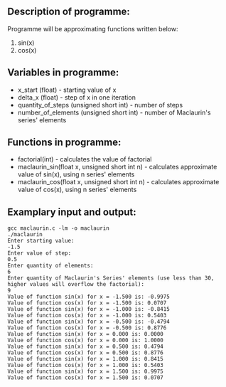 ## Description of programme:

Programme will be approximating functions written below:

1. sin(x)
2. cos(x)

## Variables in programme:

* x_start (float) - starting value of x
* delta_x (float) - step of x in one iteration
* quantity_of_steps (unsigned short int) - number of steps
* number_of_elements (unsigned short int) - number of Maclaurin's series' elements

## Functions in programme:

* factorial(int) - calculates the value of factorial
* maclaurin_sin(float x, unsigned short int n) - calculates approximate value of sin(x), using n series' elements
* maclaurin_cos(float x, unsigned short int n) - calculates approximate value of cos(x), using n series' elements

## Examplary input and output: 

```
gcc maclaurin.c -lm -o maclaurin
./maclaurin
Enter starting value:
-1.5
Enter value of step:
0.5
Enter quantity of elements:
6
Enter quantity of Maclaurin's Series' elements (use less than 30, higher values will overflow the factorial):
9
Value of function sin(x) for x = -1.500 is: -0.9975 
Value of function cos(x) for x = -1.500 is: 0.0707
Value of function sin(x) for x = -1.000 is: -0.8415 
Value of function cos(x) for x = -1.000 is: 0.5403
Value of function sin(x) for x = -0.500 is: -0.4794
Value of function cos(x) for x = -0.500 is: 0.8776
Value of function sin(x) for x = 0.000 is: 0.0000
Value of function cos(x) for x = 0.000 is: 1.0000 
Value of function sin(x) for x = 0.500 is: 0.4794
Value of function cos(x) for x = 0.500 is: 0.8776
Value of function sin(x) for x = 1.000 is: 0.8415
Value of function cos(x) for x = 1.000 is: 0.5403 
Value of function sin(x) for x = 1.500 is: 0.9975
Value of function cos(x) for x = 1.500 is: 0.0707
```
